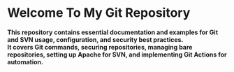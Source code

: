 # Welcome To My Git Repository
**This repository contains essential documentation and examples for Git and SVN usage, configuration, and security best practices.<br>
It covers Git commands, securing repositories, managing bare repositories, setting up Apache for SVN, and implementing Git Actions for automation.**
